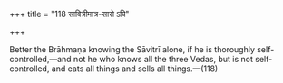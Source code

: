 +++
title = "118 सावित्रीमात्र-सारो ऽपि"

+++

Better the Brāhmaṇa knowing the Sāvitrī alone, if he is thoroughly self-controlled,—and not he who knows all the three Vedas, but is not self-controlled, and eats all things and sells all things.—(118)
